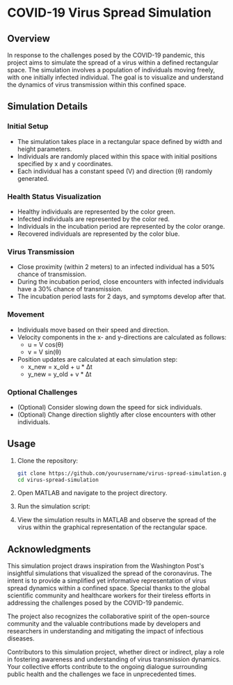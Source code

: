 # COVID-19 Virus Spread Simulation

## Overview

In response to the challenges posed by the COVID-19 pandemic, this project aims to simulate the spread of a virus within a defined rectangular space. The simulation involves a population of individuals moving freely, with one initially infected individual. The goal is to visualize and understand the dynamics of virus transmission within this confined space.

## Simulation Details

### Initial Setup

- The simulation takes place in a rectangular space defined by width and height parameters.
- Individuals are randomly placed within this space with initial positions specified by x and y coordinates.
- Each individual has a constant speed (V) and direction (θ) randomly generated.

### Health Status Visualization

- Healthy individuals are represented by the color green.
- Infected individuals are represented by the color red.
- Individuals in the incubation period are represented by the color orange.
- Recovered individuals are represented by the color blue.

### Virus Transmission

- Close proximity (within 2 meters) to an infected individual has a 50% chance of transmission.
- During the incubation period, close encounters with infected individuals have a 30% chance of transmission.
- The incubation period lasts for 2 days, and symptoms develop after that.

### Movement

- Individuals move based on their speed and direction.
- Velocity components in the x- and y-directions are calculated as follows:
  - u = V cos(θ)
  - v = V sin(θ)
- Position updates are calculated at each simulation step:
  - x_new = x_old + u * Δt
  - y_new = y_old + v * Δt

### Optional Challenges

- (Optional) Consider slowing down the speed for sick individuals.
- (Optional) Change direction slightly after close encounters with other individuals.

## Usage

1. Clone the repository:

   ```bash
   git clone https://github.com/yourusername/virus-spread-simulation.git
   cd virus-spread-simulation

2. Open MATLAB and navigate to the project directory.

3. Run the simulation script:

4. View the simulation results in MATLAB and observe the spread of the virus within the graphical representation of the rectangular space.

## Acknowledgments

This simulation project draws inspiration from the Washington Post's insightful simulations that visualized the spread of the coronavirus. The intent is to provide a simplified yet informative representation of virus spread dynamics within a confined space. Special thanks to the global scientific community and healthcare workers for their tireless efforts in addressing the challenges posed by the COVID-19 pandemic.

The project also recognizes the collaborative spirit of the open-source community and the valuable contributions made by developers and researchers in understanding and mitigating the impact of infectious diseases.

Contributors to this simulation project, whether direct or indirect, play a role in fostering awareness and understanding of virus transmission dynamics. Your collective efforts contribute to the ongoing dialogue surrounding public health and the challenges we face in unprecedented times.
